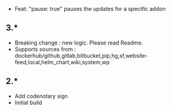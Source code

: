 - Feat: "pause: true" pauses the updates for a specific addon

## 3.*
- Breaking change : new logic. Please read Readme.
- Supports sources from : dockerhub/github,gitlab,bitbucket,pip,hg,sf,website-feed,local,helm_chart,wiki,system,wp

## 2.*
- Add codenotary sign
- Initial build

